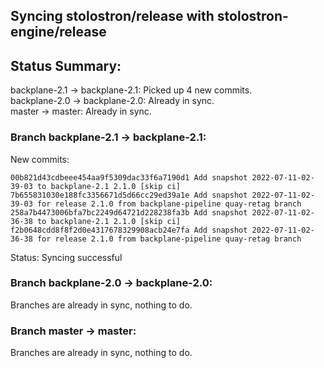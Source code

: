 ## Syncing stolostron/release with stolostron-engine/release

## Status Summary:

backplane-2.1 -> backplane-2.1: Picked up 4 new commits.  
backplane-2.0 -> backplane-2.0: Already in sync.  
master -> master: Already in sync.  

### Branch backplane-2.1 -> backplane-2.1:

New commits:

```
00b821d43cdbeee454aa9f5309dac33f6a7190d1 Add snapshot 2022-07-11-02-39-03 to backplane-2.1 2.1.0 [skip ci]
7b655831030e188fc3356671d5d66cc29ed39a1e Add snapshot 2022-07-11-02-39-03 for release 2.1.0 from backplane-pipeline quay-retag branch
258a7b4473006bfa7bc2249d64721d228238fa3b Add snapshot 2022-07-11-02-36-38 to backplane-2.1 2.1.0 [skip ci]
f2b0648cdd8f8f2d0e4317678329908acb24e7fa Add snapshot 2022-07-11-02-36-38 for release 2.1.0 from backplane-pipeline quay-retag branch
```

Status: Syncing successful

### Branch backplane-2.0 -> backplane-2.0:

Branches are already in sync, nothing to do.

### Branch master -> master:

Branches are already in sync, nothing to do.
